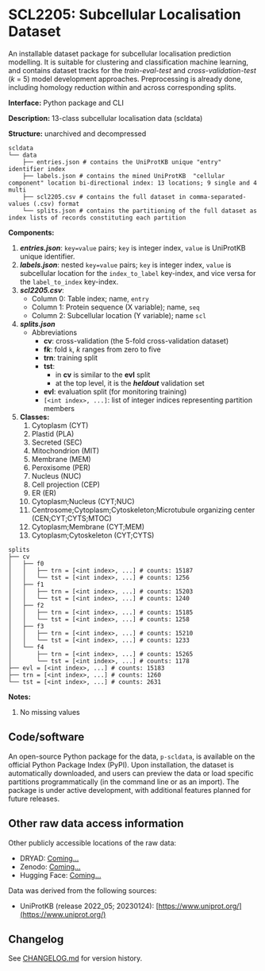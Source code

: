 # SCL2205: Subcellular Localisation Dataset
An installable dataset package for subcellular localisation prediction modelling.
It is suitable for clustering and classification machine learning, and contains dataset tracks for the *train-eval-test* and *cross-validation-test* (*k* = 5) model development approaches.
Preprocessing is already done, including homology reduction within and across corresponding splits.

**Interface:** Python package and CLI

**Description:** 13-class subcellular localisation data (scldata)

**Structure:** unarchived and decompressed

```
scldata
└── data
    ├── entries.json # contains the UniProtKB unique "entry" identifier index
    ├── labels.json # contains the mined UniProtKB  "cellular component" location bi-directional index: 13 locations; 9 single and 4 multi
    ├── scl2205.csv # contains the full dataset in comma-separated-values (.csv) format
    └── splits.json # contains the partitioning of the full dataset as index lists of records constituting each partition
```

**Components:**

1. ***entries.json***: `key=value` pairs; `key` is integer index, `value` is UniProtKB unique identifier.
2. ***labels.json***: nested `key=value` pairs;  `key` is integer index, `value` is subcellular location for the `index_to_label` key-index, and vice versa for the `label_to_index` key-index.
3. ***scl2205.csv***:
   * Column 0: Table index; name, `entry`
   * Column 1: Protein sequence (X variable); name, `seq`
   * Column 2: Subcellular location (Y variable); name `scl`
4. ***splits.json***
   * Abbreviations
     * **cv**: cross-validation (the 5-fold cross-validation dataset)
     * **f*k***: fold `k`, *k* ranges from zero to five
     * **trn**: training split
     * **tst**:
       * in **cv** is similar to the **evl** split
       * at the top level, it is the ***heldout*** validation set
     * **evl**: evaluation split (for monitoring training)
     * `[<int index>, ...]`: list of integer indices representing partition members
5. **Classes:**
   1. Cytoplasm (CYT)
   2. Plastid (PLA)
   3. Secreted (SEC)
   4. Mitochondrion (MIT)
   5. Membrane (MEM)
   6. Peroxisome (PER)
   7. Nucleus (NUC)
   8. Cell projection (CEP)
   9. ER (ER)
   10. Cytoplasm;Nucleus (CYT;NUC)
   11. Centrosome;Cytoplasm;Cytoskeleton;Microtubule organizing center (CEN;CYT;CYTS;MTOC)
   12. Cytoplasm;Membrane (CYT;MEM)
   13. Cytoplasm;Cytoskeleton (CYT;CYTS)

```
splits
├── cv
│   ├── f0
│   │   ├── trn = [<int index>, ...] # counts: 15187
│   │   └── tst = [<int index>, ...] # counts: 1256
│   ├── f1
│   │   ├── trn = [<int index>, ...] # counts: 15203
│   │   └── tst = [<int index>, ...] # counts: 1240
│   ├── f2
│   │   ├── trn = [<int index>, ...] # counts: 15185
│   │   └── tst = [<int index>, ...] # counts: 1258
│   ├── f3
│   │   ├── trn = [<int index>, ...] # counts: 15210
│   │   └── tst = [<int index>, ...] # counts: 1233
│   └── f4
│       ├── trn = [<int index>, ...] # counts: 15265
│       └── tst = [<int index>, ...] # counts: 1178
├── evl = [<int index>, ...] # counts: 15183
├── trn = [<int index>, ...] # counts: 1260
└── tst = [<int index>, ...] # counts: 2631
```

**Notes:**

1. No missing values

## Code/software

An open-source Python package for the data, `p-scldata`, is available on the official Python Package Index (PyPI). Upon installation, the dataset is automatically downloaded, and users can preview the data or load specific partitions programmatically (in the command line or as an import). The package is under active development, with additional features planned for future releases.

## Other raw data access information

Other publicly accessible locations of the raw data:

* DRYAD: [Coming...]()
* Zenodo: [Coming...]()
* Hugging Face: [Coming...]()

Data was derived from the following sources:

* UniProtKB (release 2022\_05; 20230124): [https://www.uniprot.org/](https://www.uniprot.org/)

## Changelog

See [CHANGELOG.md](https://github.com/ousodaniel/scldata/blob/main/CHANGELOG.md) for version history.
